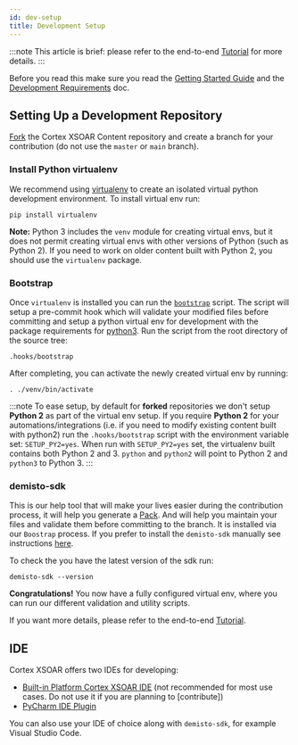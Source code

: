 ```yaml
---
id: dev-setup
title: Development Setup
---
```


:::note
This article is brief: please refer to the end-to-end [Tutorial](../tutorials/tut-setup-dev) for more details.
:::

Before you read this make sure you read the [Getting Started Guide](getting-started-guide) and the [Development Requirements](dev-requirements) doc.

## Setting Up a Development Repository

[Fork](https://guides.github.com/activities/forking/) the Cortex XSOAR Content repository and create a branch for your contribution (do not use the `master` or `main` branch).

### Install Python virtualenv

We recommend using [virtualenv](https://github.com/pypa/virtualenv) to create an isolated virtual python development environment. To install virtual env run:
```
pip install virtualenv
```
**Note:** Python 3 includes the `venv` module for creating virtual envs, but it does not permit creating virtual envs with other versions of Python (such as Python 2). If you need to work on older content built with Python 2, you should use the `virtualenv` package.

### Bootstrap

Once `virtualenv` is installed you can run the [`bootstrap`](https://github.com/demisto/content/blob/master/.hooks/bootstrap) script. The script will setup a pre-commit hook which will validate your modified files before committing and setup a python virtual env for development with the package requirements for [python3](https://github.com/demisto/content/blob/master/dev-requirements-py3.txt). Run the script from the root directory of the source tree:
```
.hooks/bootstrap
```
After completing, you can activate the newly created virtual env by running:
```
. ./venv/bin/activate
```

:::note
To ease setup, by default for **forked** repositories we don't setup **Python 2** as part of the virtual env setup. If you require **Python 2** for your automations/integrations (i.e. if you need to modify existing content built with python2) run the `.hooks/bootstrap` script with the environment variable set: `SETUP_PY2=yes`. When run with `SETUP_PY2=yes` set, the virtualenv built contains both Python 2 and 3. `python` and `python2` will point to Python 2 and `python3` to Python 3.
:::

### demisto-sdk 
This is our help tool that will make your lives easier during the contribution process, it will help you generate a 
[Pack](packs-format). And will help you maintain your files and validate them before committing to the branch. It is installed via our `Boostrap` process. If you prefer to install the `demisto-sdk` manually see instructions [here](https://github.com/demisto/demisto-sdk).

To check the you have the latest version of the sdk run:
```
demisto-sdk --version
```

**Congratulations!** You now have a fully configured virtual env, where you can run our different validation and utility scripts. 

If you want more details, please refer to the end-to-end [Tutorial](../tutorials/tut-setup-dev).

## IDE

Cortex XSOAR offers two IDEs for developing: 
* [Built-in Platform Cortex XSOAR IDE](../concepts/xsoar-ide) (not recommended for most use cases. Do not use it if you are planning to [contribute])
* [PyCharm IDE Plugin](../concepts/pycharm-plugin)

You can also use your IDE of choice along with `demisto-sdk`, for example Visual Studio Code.
